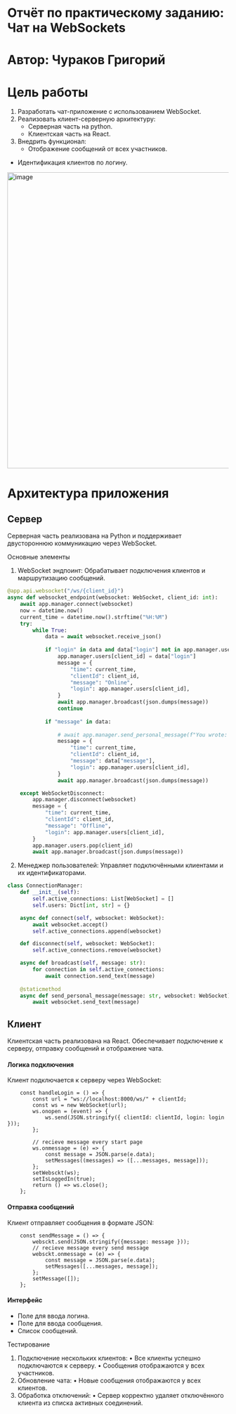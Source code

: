 # Отчёт по практическому заданию: Чат на WebSockets
# Автор: Чураков Григорий

# Цель работы
1.	Разработать чат-приложение с использованием WebSocket.
2.	Реализовать клиент-серверную архитектуру:
	-	Серверная часть на python.
	-	Клиентская часть на React.
3.	Внедрить функционал:
	-	Отображение сообщений от всех участников.
  -	Идентификация клиентов по логину.

<img width="674" alt="image" src="https://github.com/user-attachments/assets/379b7dcd-7ea6-48a1-82b7-7c3c67dbeb87" />


# Архитектура приложения

## Сервер

Серверная часть реализована на Python и поддерживает двустороннюю коммуникацию через WebSocket.

Основные элементы

1.	WebSocket эндпоинт:
Обрабатывает подключения клиентов и маршрутизацию сообщений.
```python
@app.api.websocket("/ws/{client_id}")
async def websocket_endpoint(websocket: WebSocket, client_id: int):
    await app.manager.connect(websocket)
    now = datetime.now()
    current_time = datetime.now().strftime("%H:%M")
    try:
        while True:
            data = await websocket.receive_json() 
            
            if "login" in data and data["login"] not in app.manager.users.values():
                app.manager.users[client_id] = data["login"]
                message = {
                    "time": current_time,
                    "clientId": client_id,
                    "message": "Online",
                    "login": app.manager.users[client_id],
                }
                await app.manager.broadcast(json.dumps(message))
                continue
            
            if "message" in data:
            
                # await app.manager.send_personal_message(f"You wrote: {data}", websocket)
                message = {
                    "time": current_time,
                    "clientId": client_id,
                    "message": data["message"], 
                    "login": app.manager.users[client_id],
                }
                await app.manager.broadcast(json.dumps(message))

    except WebSocketDisconnect:
        app.manager.disconnect(websocket)
        message = {
            "time": current_time,
            "clientId": client_id,
            "message": "Offline",
            "login": app.manager.users[client_id],
        }
        app.manager.users.pop(client_id)
        await app.manager.broadcast(json.dumps(message))

```

2.	Менеджер пользователей:
Управляет подключёнными клиентами и их идентификаторами.

```python
class ConnectionManager:
    def __init__(self):
        self.active_connections: List[WebSocket] = []
        self.users: Dict[int, str] = {}

    async def connect(self, websocket: WebSocket):
        await websocket.accept()
        self.active_connections.append(websocket)

    def disconnect(self, websocket: WebSocket):
        self.active_connections.remove(websocket)

    async def broadcast(self, message: str):
        for connection in self.active_connections:
            await connection.send_text(message)
    
    @staticmethod
    async def send_personal_message(message: str, websocket: WebSocket):
        await websocket.send_text(message)
```

## Клиент

Клиентская часть реализована на React. Обеспечивает подключение к серверу, отправку сообщений и отображение чата.

#### Логика подключения

Клиент подключается к серверу через WebSocket:
 
```tsx
    const handleLogin = () => {
        const url = "ws://localhost:8000/ws/" + clientId;
        const ws = new WebSocket(url);
        ws.onopen = (event) => {
            ws.send(JSON.stringify({ clientId: clientId, login: login }));
        };

        // recieve message every start page
        ws.onmessage = (e) => {
            const message = JSON.parse(e.data);
            setMessages((messages) => ([...messages, message]));
        };
        setWebsckt(ws);
        setIsLoggedIn(true);
        return () => ws.close();
    };
```

#### Отправка сообщений

Клиент отправляет сообщения в формате JSON:

```tsx
    const sendMessage = () => {
        websckt.send(JSON.stringify({message: message }));
        // recieve message every send message
        websckt.onmessage = (e) => {
            const message = JSON.parse(e.data);
            setMessages([...messages, message]);
        };
        setMessage([]);
    };
```

#### Интерфейс

- Поле для ввода логина.
- Поле для ввода сообщения.
- Список сообщений.


Тестирование

1.	Подключение нескольких клиентов:
	•	Все клиенты успешно подключаются к серверу.
	•	Сообщения отображаются у всех участников.
2.	Обновление чата:
	•	Новые сообщения отображаются у всех клиентов.
3.	Обработка отключений:
	•	Сервер корректно удаляет отключённого клиента из списка активных соединений.
